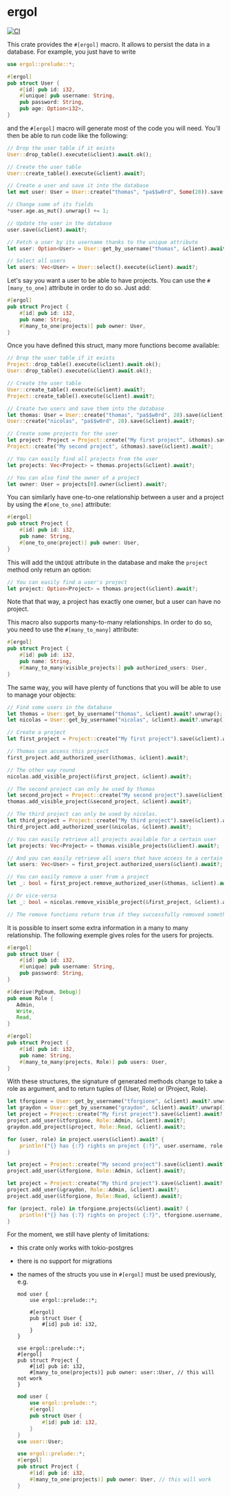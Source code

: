 # ergol

[![CI](https://github.com/polymny/ergol/workflows/build/badge.svg?branch=master&event=push)](https://github.com/polymny/ergol/actions?query=workflow%3Abuild)

This crate provides the `#[ergol]` macro. It allows to persist the data in a
database. For example, you just have to write

```rust
use ergol::prelude::*;

#[ergol]
pub struct User {
    #[id] pub id: i32,
    #[unique] pub username: String,
    pub password: String,
    pub age: Option<i32>,
}
```

and the `#[ergol]` macro will generate most of the code you will need. You'll
then be able to run code like the following:

```rust
// Drop the user table if it exists
User::drop_table().execute(&client).await.ok();

// Create the user table
User::create_table().execute(&client).await?;

// Create a user and save it into the database
let mut user: User = User::create("thomas", "pa$$w0rd", Some(28)).save(&client).await?;

// Change some of its fields
*user.age.as_mut().unwrap() += 1;

// Update the user in the database
user.save(&client).await?;

// Fetch a user by its username thanks to the unique attribute
let user: Option<User> = User::get_by_username("thomas", &client).await?;

// Select all users
let users: Vec<User> = User::select().execute(&client).await?;
```


Let's say you want a user to be able to have projects. You can use the
`#[many_to_one]` attribute in order to do so. Just add:

```rust
#[ergol]
pub struct Project {
    #[id] pub id: i32,
    pub name: String,
    #[many_to_one(projects)] pub owner: User,
}
```

Once you have defined this struct, many more functions become available:

```rust
// Drop the user table if it exists
Project::drop_table().execute(&client).await.ok();
User::drop_table().execute(&client).await.ok();

// Create the user table
User::create_table().execute(&client).await?;
Project::create_table().execute(&client).await?;

// Create two users and save them into the database
let thomas: User = User::create("thomas", "pa$$w0rd", 28).save(&client).await?;
User::create("nicolas", "pa$$w0rd", 28).save(&client).await?;

// Create some projects for the user
let project: Project = Project::create("My first project", &thomas).save(&client).await?;
Project::create("My second project", &thomas).save(&client).await?;

// You can easily find all projects from the user
let projects: Vec<Project> = thomas.projects(&client).await?;

// You can also find the owner of a project
let owner: User = projects[0].owner(&client).await?;
```

You can similarly have one-to-one relationship between a user and a project by
using the `#[one_to_one]` attribute:

```rust
#[ergol]
pub struct Project {
    #[id] pub id: i32,
    pub name: String,
    #[one_to_one(project)] pub owner: User,
}
```

This will add the `UNIQUE` attribute in the database and make the `project`
method only return an option:

```rust
// You can easily find a user's project
let project: Option<Project> = thomas.project(&client).await?;
```

Note that that way, a project has exactly one owner, but a user can have no
project.


This macro also supports many-to-many relationships. In order to do so, you
need to use the `#[many_to_many]` attribute:

```rust
#[ergol]
pub struct Project {
    #[id] pub id: i32,
    pub name: String,
    #[many_to_many(visible_projects)] pub authorized_users: User,
}
```

The same way, you will have plenty of functions that you will be able to use to
manage your objects:

```rust
// Find some users in the database
let thomas = User::get_by_username("thomas", &client).await?.unwrap();
let nicolas = User::get_by_username("nicolas", &client).await?.unwrap();

// Create a project
let first_project = Project::create("My first project").save(&client).await?;

// Thomas can access this project
first_project.add_authorized_user(&thomas, &client).await?;

// The other way round
nicolas.add_visible_project(&first_project, &client).await?;

// The second project can only be used by thomas
let second_project = Project::create("My second project").save(&client).await?;
thomas.add_visible_project(&second_project, &client).await?;

// The third project can only be used by nicolas.
let third_project = Project::create("My third project").save(&client).await?;
third_project.add_authorized_user(&nicolas, &client).await?;

// You can easily retrieve all projects available for a certain user
let projects: Vec<Project> = thomas.visible_projects(&client).await?;

// And you can easily retrieve all users that have access to a certain project
let users: Vec<User> = first_project.authorized_users(&client).await?;

// You can easily remove a user from a project
let _: bool = first_project.remove_authorized_user(&thomas, &client).await?;

// Or vice-versa
let _: bool = nicolas.remove_visible_project(&first_project, &client).await?;

// The remove functions return true if they successfully removed something.
```


It is possible to insert some extra information in a many to many relationship. The following
exemple gives roles for the users for projects.

```rust
#[ergol]
pub struct User {
    #[id] pub id: i32,
    #[unique] pub username: String,
    pub password: String,
}

#[derive(PgEnum, Debug)]
pub enum Role {
   Admin,
   Write,
   Read,
}

#[ergol]
pub struct Project {
    #[id] pub id: i32,
    pub name: String,
    #[many_to_many(projects, Role)] pub users: User,
}
```

With these structures, the signature of generated methods change to take a role as argument,
and to return tuples of (User, Role) or (Project, Role).

```rust
let tforgione = User::get_by_username("tforgione", &client).await?.unwrap();
let graydon = User::get_by_username("graydon", &client).await?.unwrap();
let project = Project::create("My first project").save(&client).await?;
project.add_user(&tforgione, Role::Admin, &client).await?;
graydon.add_project(&project, Role::Read, &client).await?;

for (user, role) in project.users(&client).await? {
    println!("{} has {:?} rights on project {:?}", user.username, role, project.name);
}

let project = Project::create("My second project").save(&client).await?;
project.add_user(&tforgione, Role::Admin, &client).await?;

let project = Project::create("My third project").save(&client).await?;
project.add_user(&graydon, Role::Admin, &client).await?;
project.add_user(&tforgione, Role::Read, &client).await?;

for (project, role) in tforgione.projects(&client).await? {
    println!("{} has {:?} rights on project {:?}", tforgione.username, role, project.name);
}
```


For the moment, we still have plenty of limitations:

  - this crate only works with tokio-postgres
  - there is no support for migrations
  - the names of the structs you use in `#[ergol]` must be used previously, e.g.
    ```rust,ignore
    mod user {
        use ergol::prelude::*;

        #[ergol]
        pub struct User {
            #[id] pub id: i32,
        }
    }

    use ergol::prelude::*;
    #[ergol]
    pub struct Project {
        #[id] pub id: i32,
        #[many_to_one(projects)] pub owner: user::User, // this will not work
    }
    ```

    ```rust
    mod user {
        use ergol::prelude::*;
        #[ergol]
        pub struct User {
            #[id] pub id: i32,
        }
    }
    use user::User;

    use ergol::prelude::*;
    #[ergol]
    pub struct Project {
        #[id] pub id: i32,
        #[many_to_one(projects)] pub owner: User, // this will work
    }
    ```
